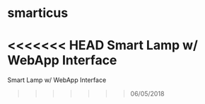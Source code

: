 # smarticus
<<<<<<< HEAD
Smart Lamp w/ WebApp Interface
=======
Smart Lamp w/ WebApp Interface
>>>>>>> 06/05/2018
